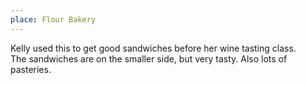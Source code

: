 ```yaml
---
place: Flour Bakery
---
```

Kelly used this to get good sandwiches before her wine tasting class.  
The sandwiches are on the smaller side, but very tasty.
Also lots of pasteries.
